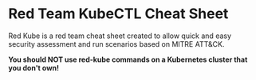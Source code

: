 
# Red Team KubeCTL Cheat Sheet

Red Kube is a red team cheat sheet created to allow quick and easy security assessment and run scenarios based on MITRE ATT&CK.


**You should NOT use red-kube commands on a Kubernetes cluster that you don't own!**
